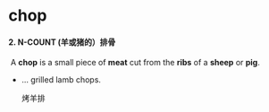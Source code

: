 # chop

#### 2. N-COUNT (羊或猪的）排骨

​	A **chop** is a small piece of **meat** cut from the **ribs** of a **sheep** or **pig**.

- ... grilled lamb chops.

  烤羊排